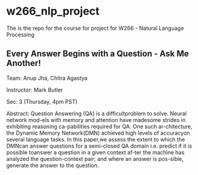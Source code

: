 # w266_nlp_project
The is the repo for the course for project for W266 - Natural Language Processing

## Every Answer Begins with a Question - Ask Me Another!
Team: Anup Jha, Chitra Agastya

Instructor: Mark Butler

Sec: 3 (Thursday, 4pm PST)

Abstract: 
Question  Answering  (QA)  is  a  difficultproblem  to  solve.   Neural  network  mod-els with memory and attention have madesome  strides  in  exhibiting  reasoning  ca-pabilities  required  for  QA.  One  such  ar-chitecture, the Dynamic Memory Network(DMN) achieved high levels of accuracyon several language tasks.   In this paper,we  assess  the  extent  to  which  the  DMNcan  answer  questions  for  a  semi-closed QA domain i.e.  predict if it is possible toanswer  a  question  in  a  given  context  af-ter the machine has analyzed the question-context pair; and where an answer is pos-sible, generate the answer to the question.
